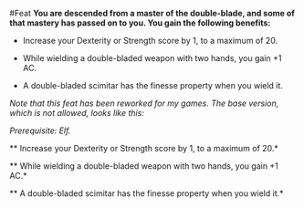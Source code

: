 #Feat
**You are descended from a master of the double-blade, and some of that mastery has passed on to you. You gain the following benefits:**

* Increase your Dexterity or Strength score by 1, to a maximum of 20.

* While wielding a double-bladed weapon with two hands, you gain +1 AC.

* A double-bladed scimitar has the finesse property when you wield it.

*Note that this feat has been reworked for my games. The base version, which is not allowed, looks like this:*

*Prerequisite: Elf.*

** Increase your Dexterity or Strength score by 1, to a maximum of 20.*

** While wielding a double-bladed weapon with two hands, you gain +1 AC.*

** A double-bladed scimitar has the finesse property when you wield it.*